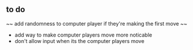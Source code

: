 ## to do
 ~~ add randomness to computer player if they're making the first move ~~ 
 - add way to make computer players move more noticable
 - don't allow input when its the computer players move
